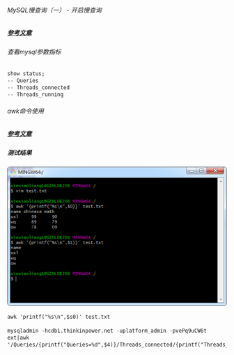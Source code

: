 ###### MySQL慢查询（一） - 开启慢查询
##### [参考文章][1]
[1]: https://www.cnblogs.com/luyucheng/p/6265594.html


###### 查看mysql参数指标
```mysql
show status;
-- Queries
-- Threads_connected
-- Threads_running
```
###### awk命令使用
##### [参考文章][1]
[1]: https://blog.csdn.net/u010632125/article/details/79661809
##### 测试结果
![avatar](/images/awk.png)
```jshelllanguage
awk 'printf("%s\n",$s0)' test.txt

mysqladmin -hcdb1.thinkinpower.net -uplatform_admin -pvePq9uCW6t ext|awk '/Queries/{printf("Queries=%d",$4)}/Threads_connected/{printf("Threads_connected=%d",$4)}/Threads_running/{printf("Threads_running=%d",$4)}'
```





